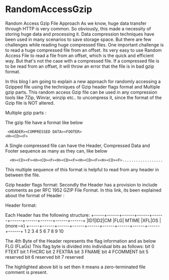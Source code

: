 # RandomAccessGzip

Random Access Gzip File Approach
As we know, huge data transfer through HTTP is very common. So obviously, this made a necessity of storing huge data and processing it. Data compression techniques have been used in many scenarios to save storage space. But there are few challenges while reading huge compressed files. One important challenge is to read a huge compressed file from an offset. Its very easy to use Random Access File to read a file from an offset, which is the quick and efficient way. But that's not the case with a compressed file. If a compressed file is to be read from an offset, it will throw an error that the file is in bad gzip format. 


In this blog I am going to explain a new approach for randomly accessing a Gzipped file using the techniques of Gzip header flags format and Multiple gzip parts. This random access Gzip file can be used in any compression tools like 7Zip, Winrar, winzip etc..  to uncompress  it, since the format of the Gzip file is NOT altered. 

Multiple gzip parts :

The gzip file have a format like below

     <HEADER><COMPRESSED DATA><FOOTER>
    <H><CD><F>

A Single compressed file can have the Header, Compressed Data and Footer sequence as many as they can, like below

      <H><CD><F><H><CD><F><H><CD><F><H><CD><F><H><CD><F>..................

This multiple sequence of this format is helpful to read from any header in between the file.
 
Gzip header flags format:
Secondly the Header has a provision to include comments as per RFC 1952 GZIP File Format. In this link, its been explained about the format of Header :

Header format:

Each Header has the following structure:
+-----+------+------+------+------+------+------+------+------+------+
|ID1|ID2|CM |FLG|     MTIME                     |XFL|OS | (more-->)
+-----+------+------+------+------+------+------+------+------+------+
     1      2          3       4        5        6        7        8        9       10

 
The 4th Byte of the Header represents the flag information and as below
FLG (FLaGs)
This flag byte is divided into individual bits as follows:
bit 0   FTEXT
bit 1   FHCRC
bit 2   FEXTRA
bit 3   FNAME
bit 4   FCOMMENT
bit 5   reserved
bit 6   reserved
bit 7   reserved
 
 

The highlighted above bit is set then it means a zero-terminated file comment is present.
